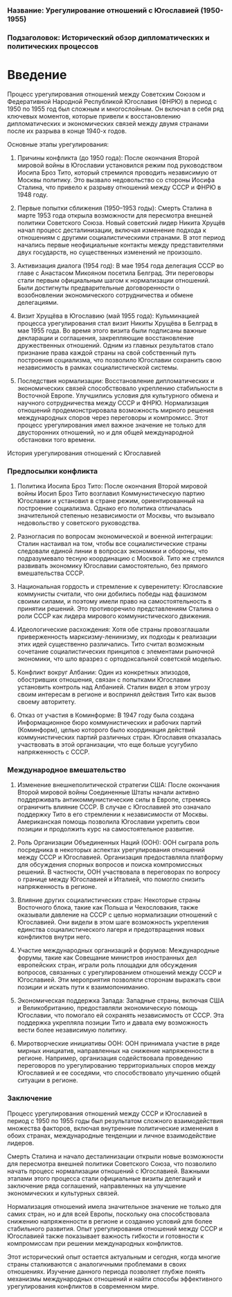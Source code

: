 ### Название: Урегулирование отношений с Югославией (1950-1955)

### Подзаголовок: Исторический обзор дипломатических и политических процессов

# Введение

Процесс урегулирования отношений между Советским Союзом и Федеративной Народной Республикой Югославия (ФНРЮ) в период с 1950 по 1955 год был сложным и многослойным. Он включал в себя ряд ключевых моментов, которые привели к восстановлению дипломатических и экономических связей между двумя странами после их разрыва в конце 1940-х годов.

Основные этапы урегулирования:

1. Причины конфликта (до 1950 года):
После окончания Второй мировой войны в Югославии установился режим под руководством Иосипа Броз Тито, который стремился проводить независимую от Москвы политику. Это вызвало недовольство со стороны Иосифа Сталина, что привело к разрыву отношений между СССР и ФНРЮ в 1948 году.

2. Первые попытки сближения (1950–1953 годы):
Смерть Сталина в марте 1953 года открыла возможности для пересмотра внешней политики Советского Союза. Новый советский лидер Никита Хрущёв начал процесс десталинизации, включая изменение подхода к отношениям с другими социалистическими странами.
В этот период начались первые неофициальные контакты между представителями двух государств, но существенных изменений не произошло.

3. Активизация диалога (1954 год):
В мае 1954 года делегация СССР во главе с Анастасом Микояном посетила Белград. Эти переговоры стали первым официальным шагом к нормализации отношений.
Были достигнуты предварительные договоренности о возобновлении экономического сотрудничества и обмене делегациями.

4. Визит Хрущёва в Югославию (май 1955 года):
Кульминацией процесса урегулирования стал визит Никиты Хрущёва в Белград в мае 1955 года. Во время этого визита были подписаны важные декларации и соглашения, закрепляющие восстановление дружественных отношений.
Одним из главных результатов стало признание права каждой страны на свой собственный путь построения социализма, что позволило Югославии сохранить свою независимость в рамках социалистической системы.

5. Последствия нормализации:
Восстановление дипломатических и экономических связей способствовало укреплению стабильности в Восточной Европе.
Улучшились условия для культурного обмена и научного сотрудничества между СССР и ФНРЮ.
Нормализация отношений продемонстрировала возможность мирного решения международных споров через переговоры и компромисс.
Этот процесс урегулирования имел важное значение не только для двусторонних отношений, но и для общей международной обстановки того времени.

История урегулирования отношений с Югославией

### Предпосылки конфликта

1. Политика Иосипа Броз Тито:
После окончания Второй мировой войны Иосип Броз Тито возглавил Коммунистическую партию Югославии и установил в стране режим, ориентированный на построение социализма. Однако его политика отличалась значительной степенью независимости от Москвы, что вызывало недовольство у советского руководства.

2. Разногласия по вопросам экономической и военной интеграции:
Сталин настаивал на том, чтобы все социалистические страны следовали единой линии в вопросах экономики и обороны, что подразумевало тесную координацию с Москвой. Тито же стремился развивать экономику Югославии самостоятельно, без прямого вмешательства СССР.

3. Национальная гордость и стремление к суверенитету:
Югославские коммунисты считали, что они добились победы над фашизмом своими силами, и поэтому имели право на самостоятельность в принятии решений. Это противоречило представлениям Сталина о роли СССР как лидера мирового коммунистического движения.

4. Идеологические расхождения:
Хотя обе страны провозглашали приверженность марксизму-ленинизму, их подходы к реализации этих идей существенно различались. Тито считал возможным сочетание социалистических принципов с элементами рыночной экономики, что шло вразрез с ортодоксальной советской моделью.

5. Конфликт вокруг Албании:
Один из конкретных эпизодов, обостривших отношения, связан с попытками Югославии установить контроль над Албанией. Сталин видел в этом угрозу своим интересам в регионе и воспринял действия Тито как вызов своему авторитету.

6. Отказ от участия в Коминформе:
В 1947 году была создана Информационное бюро коммунистических и рабочих партий (Коминформ), целью которого было координация действий коммунистических партий различных стран. Югославия отказалась участвовать в этой организации, что еще больше усугубило напряженность с СССР.


### Международное вмешательство

1. Изменение внешнеполитической стратегии США:
После окончания Второй мировой войны Соединенные Штаты начали активно поддерживать антикоммунистические силы в Европе, стремясь ограничить влияние СССР. В случае с Югославией это означало поддержку Тито в его стремлении к независимости от Москвы. Американская помощь позволила Югославии укрепить свои позиции и продолжить курс на самостоятельное развитие.

2. Роль Организации Объединенных Наций (ООН):
ООН сыграла роль посредника в некоторых аспектах урегулирования отношений между СССР и Югославией. Организация предоставляла платформу для обсуждения спорных вопросов и поиска компромиссных решений. В частности, ООН участвовала в переговорах по вопросу о границе между Югославией и Италией, что помогло снизить напряженность в регионе.

3. Влияние других социалистических стран:
Некоторые страны Восточного блока, такие как Польша и Чехословакия, также оказывали давление на СССР с целью нормализации отношений с Югославией. Они видели в этом шаге возможность укрепления единства социалистического лагеря и предотвращения новых конфликтов внутри него.

4. Участие международных организаций и форумов:
Международные форумы, такие как Совещание министров иностранных дел европейских стран, играли роль площадки для обсуждения вопросов, связанных с урегулированием отношений между СССР и Югославией. Эти мероприятия позволяли сторонам выражать свои позиции и искать пути к взаимопониманию.

5. Экономическая поддержка Запада:
Западные страны, включая США и Великобританию, предоставляли экономическую помощь Югославии, что помогало ей сохранять независимость от СССР. Эта поддержка укрепляла позиции Тито и давала ему возможность вести более независимую политику.

6. Миротворческие инициативы ООН:
ООН принимала участие в ряде мирных инициатив, направленных на снижение напряженности в регионе. Например, организация содействовала проведению переговоров по урегулированию территориальных споров между Югославией и ее соседями, что способствовало улучшению общей ситуации в регионе.

### Заключение

Процесс урегулирования отношений между СССР и Югославией в период с 1950 по 1955 годы был результатом сложного взаимодействия множества факторов, включая внутренние политические изменения в обоих странах, международные тенденции и личное взаимодействие лидеров.

Смерть Сталина и начало десталинизации открыли новые возможности для пересмотра внешней политики Советского Союза, что позволило начать процесс нормализации отношений с Югославией. Важными этапами этого процесса стали официальные визиты делегаций и заключение ряда соглашений, направленных на улучшение экономических и культурных связей.

Нормализация отношений имела значительное значение не только для самих стран, но и для всей Европы, поскольку она способствовала снижению напряженности в регионе и созданию условий для более стабильного развития. Опыт урегулирования отношений между СССР и Югославией также показывает важность гибкости и готовности к компромиссам при решении международных конфликтов.

Этот исторический опыт остается актуальным и сегодня, когда многие страны сталкиваются с аналогичными проблемами в своих отношениях. Изучение данного периода позволяет глубже понять механизмы международных отношений и найти способы эффективного урегулирования конфликтов в современном мире.